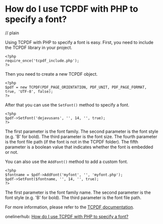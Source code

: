# How do I use TCPDF with PHP to specify a font?
// plain

Using TCPDF with PHP to specify a font is easy. First, you need to include the TCPDF library in your project.

```
<?php
require_once('tcpdf_include.php');
?>
```

Then you need to create a new TCPDF object.

```
<?php
$pdf = new TCPDF(PDF_PAGE_ORIENTATION, PDF_UNIT, PDF_PAGE_FORMAT, true, 'UTF-8', false);
?>
```

After that you can use the `SetFont()` method to specify a font.

```
<?php
$pdf->SetFont('dejavusans', '', 14, '', true);
?>
```

The first parameter is the font family. The second parameter is the font style (e.g. 'B' for bold). The third parameter is the font size. The fourth parameter is the font file path (if the font is not in the TCPDF folder). The fifth parameter is a boolean value that indicates whether the font is embedded or not.

You can also use the `AddFont()` method to add a custom font.

```
<?php
$fontname = $pdf->AddFont('myfont', '', 'myfont.php');
$pdf->SetFont($fontname, '', 14, '', true);
?>
```

The first parameter is the font family name. The second parameter is the font style (e.g. 'B' for bold). The third parameter is the font file path.

For more information, please refer to the [TCPDF documentation](https://tcpdf.org/docs/source-docs/classTCPDF/#a8e9e7b9d0d3b9d3e4e4f2f4f0b2f7a5).

onelinerhub: [How do I use TCPDF with PHP to specify a font?](https://onelinerhub.com/php-tcpdf/how-do-i-use-tcpdf-with-php-to-specify-a-font)